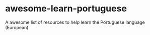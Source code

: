 # awesome-learn-portuguese
A awesome list of resources to help learn the Portuguese language (European)
